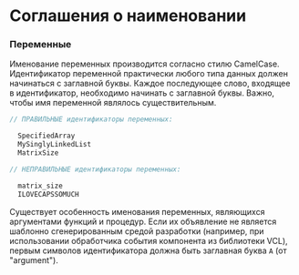 # Соглашения о наименовании

### Переменные

Именование переменных производится согласно стилю CamelCase. Идентификатор переменной практически любого типа данных должен начинаться с заглавной буквы. Каждое последующее слово, входящее в идентификатор, необходимо начинать с заглавной буквы. Важно, чтобы имя переменной являлось существительным.

```Pascal
// ПРАВИЛЬНЫЕ идентификаторы переменных:

  SpecifiedArray
  MySinglyLinkedList
  MatrixSize

// НЕПРАВИЛЬНЫЕ идентификаторы переменных:

  matrix_size
  ILOVECAPSSOMUCH
```

Существует особенность именования переменных, являющихся аргументами функций и процедур. Если их объявление не является шаблонно сгенерированным средой разработки \(например, при использовании обработчика события компонента из библиотеки VCL\), первым символов идентификатора должна быть заглавная буква `A` \(от "argument"\).

